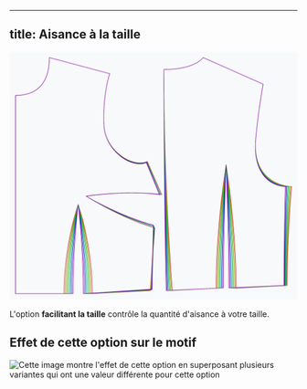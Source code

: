 ***

## title: Aisance à la taille

![L'effet de l'option de facilité de taille sur le patron](sample.png)

L'option **facilitant la taille** contrôle la quantité d'aisance à votre taille.

## Effet de cette option sur le motif

![Cette image montre l'effet de cette option en superposant plusieurs variantes qui ont une valeur différente pour cette option](bella\_waistease\_sample.svg "Effet de cette option sur le motif")
